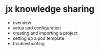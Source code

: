# jx knowledge sharing

- overview
- setup and configuration
- creating and importing a project
- setting up a pod template
- troubleshooting
